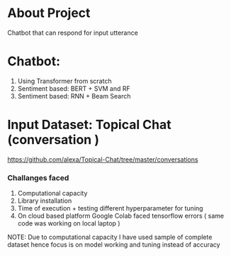 # About Project
Chatbot that can respond for input utterance 

# Chatbot:
1. Using Transformer from scratch
2. Sentiment based: BERT + SVM and RF
3. Sentiment based: RNN + Beam Search


# Input Dataset: Topical Chat (conversation )
https://github.com/alexa/Topical-Chat/tree/master/conversations

### Challanges faced
1. Computational capacity 
2. Library installation 
3. Time of execution + testing different hyperparameter for tuning 
4. On cloud based platform Google Colab faced tensorflow errors ( same code was working on local laptop )

NOTE: Due to computational capacity I have used sample of complete dataset hence focus is on model working and tuning instead of accuracy
